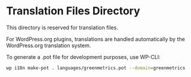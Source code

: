 # Translation Files Directory

This directory is reserved for translation files.

For WordPress.org plugins, translations are handled automatically by the WordPress.org translation system.

To generate a .pot file for development purposes, use WP-CLI:

```bash
wp i18n make-pot . languages/greenmetrics.pot --domain=greenmetrics
```

